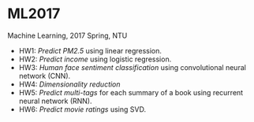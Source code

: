 # ML2017
Machine Learning, 2017 Spring, NTU

+ HW1: *Predict PM2.5* using linear regression.
+ HW2: *Predict income* using logistic regression.
+ HW3: *Human face sentiment classification* using convolutional neural network (CNN).
+ HW4: *Dimensionality reduction*
+ HW5: *Predict multi-tags* for each summary of a book using recurrent neural network (RNN).
+ HW6: *Predict movie ratings* using SVD.
